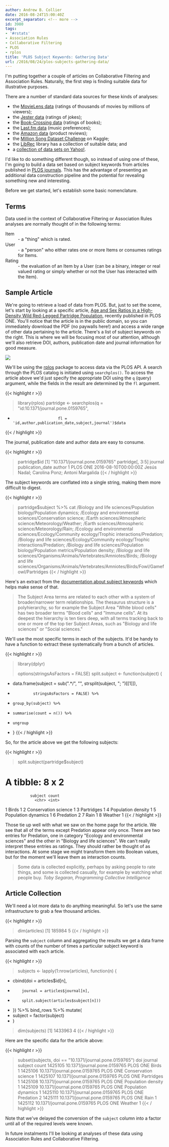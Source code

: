 ```yaml
---
author: Andrew B. Collier
date: 2016-08-24T15:00:40Z
excerpt_separator: <!-- more -->
id: 3980
tags:
- '#rstats'
- Association Rules
- Collaborative Filtering
- PLOS
- rplos
title: 'PLOS Subject Keywords: Gathering Data'
url: /2016/08/24/plos-subjects-gathering-data/
---
```


I'm putting together a couple of articles on Collaborative Filtering and Association Rules. Naturally, the first step is finding suitable data for illustrative purposes.

<!--more-->

There are a number of standard data sources for these kinds of analyses:

* the [MovieLens data](http://grouplens.org/datasets/movielens/) (ratings of thousands of movies by millions of viewers); 
* the [Jester data](http://eigentaste.berkeley.edu/dataset/) (ratings of jokes); 
* the [Book-Crossing data](http://www2.informatik.uni-freiburg.de/~cziegler/BX/) (ratings of books); 
* the [Last.fm data](http://www.dtic.upf.edu/~ocelma/MusicRecommendationDataset/index.html) (music preferences); 
* the [Amazon data](https://snap.stanford.edu/data/web-Amazon.html) (product reviews); 
* the [Million Song Dataset Challenge](https://www.kaggle.com/c/msdchallenge) on Kaggle; 
* the [LibRec](http://www.librec.net/datasets.html) library has a collection of suitable data; and 
* a [collection of data sets on Yahoo!](http://webscope.sandbox.yahoo.com/catalog.php?datatype=r).

I'd like to do something different though, so instead of using one of these, I'm going to build a data set based on subject keywords from articles published in [PLOS journals](https://www.plos.org/). This has the advantage of presenting an additional data construction pipeline and the potential for revealing something new and interesting.

Before we get started, let's establish some basic nomenclature.

## Terms

Data used in the context of Collaborative Filtering or Association Rules analyses are normally thought of in the following terms:

<dl>
    <dt>Item</dt>
    <dd>- a "thing" which is rated.</dd>
    <dt>User</dt>
    <dd>- a "person" who either rates one or more Items or consumes ratings for Items.</dd>
    <dt>Rating</dt>
    <dd>- the evaluation of an Item by a User (can be a binary, integer or real valued rating or simply whether or not the User has interacted with the Item).</dd>
</dl>

## Sample Article

We're going to retrieve a load of data from PLOS. But, just to set the scene, let's start by looking at a specific article, [Age and Sex Ratios in a High-Density Wild Red-Legged Partridge Population](http://journals.plos.org/plosone/article?id=info%3Adoi%2F10.1371%2Fjournal.pone.0159765), recently published in PLOS ONE. You'll notice that the article is in the public domain, so you can immediately download the PDF (no paywalls here!) and access a wide range of other data pertaining to the article. There's a list of subject keywords on the right. This is where we will be focusing most of our attention, although we'll also retrieve DOI, authors, publication date and journal information for good measure.

<img src="{{ site.baseurl }}/static/img/2016/08/journal.pone_.0159765.png">

We'll be using the [rplos](https://cran.r-project.org/web/packages/rplos/index.html) package to access data via the PLOS API. A search through the PLOS catalog is initiated using `searchplos()`. To access the article above we'd just specify the appropriate DOI using the `q` (query) argument, while the fields in the result are determined by the `fl` argument.

{{< highlight r >}}
> library(rplos)
> partridge <- searchplos(q = "id:10.1371/journal.pone.0159765",
+                         fl = 'id,author,publication_date,subject,journal')$data
{{< / highlight >}}

The journal, publication date and author data are easy to consume.

{{< highlight r >}}
> partridge$id
[1] "10.1371/journal.pone.0159765"
> partridge[, 3:5]
   journal     publication_date                                       author
1 PLOS ONE 2016-08-10T00:00:00Z Jesús Nadal; Carolina Ponz; Antoni Margalida
{{< / highlight >}}

The subject keywords are conflated into a single string, making them more difficult to digest.

{{< highlight r >}}
> partridge$subject %>% cat
/Biology and life sciences/Population biology/Population dynamics;
/Ecology and environmental sciences/Conservation science;
/Earth sciences/Atmospheric science/Meteorology/Weather;
/Earth sciences/Atmospheric science/Meteorology/Rain;
/Ecology and environmental sciences/Ecology/Community ecology/Trophic interactions/Predation;
/Biology and life sciences/Ecology/Community ecology/Trophic interactions/Predation;
/Biology and life sciences/Population biology/Population metrics/Population density;
/Biology and life sciences/Organisms/Animals/Vertebrates/Amniotes/Birds;
/Biology and life sciences/Organisms/Animals/Vertebrates/Amniotes/Birds/Fowl/Gamefowl/Partridges
{{< / highlight >}}

Here's an extract from the [documentation about subject keywords](http://journals.plos.org/plosone/s/help-using-this-site#loc-subject-areas) which helps make sense of that.

<blockquote>
The Subject Area terms are related to each other with a system of broader/narrower term relationships. The thesaurus structure is a polyhierarchy, so for example the Subject Area "White blood cells" has two broader terms "Blood cells" and "Immune cells". At its deepest the hierarchy is ten tiers deep, with all terms tracking back to one or more of the top tier Subject Areas, such as "Biology and life sciences" or "Social sciences."
</blockquote>

We'll use the most specific terms in each of the subjects. It'd be handy to have a function to extract these systematically from a bunch of articles.

{{< highlight r >}}
> library(dplyr)
> 
> options(stringsAsFactors = FALSE)
> split.subject <- function(subject) {
+   data.frame(subject = sub(".*/", "", strsplit(subject, "; ")[[1]]),
+              stringsAsFactors = FALSE) %>%
+     group_by(subject) %>%
+     summarise(count = n()) %>%
+     ungroup
+ }
{{< / highlight >}}

So, for the article above we get the following subjects:

{{< highlight r >}}
> split.subject(partridge$subject)
# A tibble: 8 x 2
               subject count
                 <chr> <int>
1                Birds     1
2 Conservation science     1
3           Partridges     1
4   Population density     1
5  Population dynamics     1
6            Predation     2
7                 Rain     1
8              Weather     1
{{< / highlight >}}

Those tie up well with what we saw on the home page for the article. We see that all of the terms except Predation appear only once. There are two entries for Predation, one in category "Ecology and environmental sciences" and the other in "Biology and life sciences". We can't really interpret these entries as ratings. They should rather be thought of as interactions. At some stage we might transform them into Boolean values, but for the moment we'll leave them as interaction counts.

<blockquote>
Some data is collected explicitly, perhaps by asking people to rate things, and some is collected casually, for example by watching what people buy.
<cite>Toby Segaran, Programming Collective Intelligence</cite>
</blockquote>

## Article Collection

We'll need a lot more data to do anything meaningful. So let's use the same infrastructure to grab a few thousand articles.

{{< highlight r >}}
> dim(articles)
[1] 185984      5
{{< / highlight >}}

Parsing the `subject` column and aggregating the results we get a data frame with counts of the number of times a particular subject keyword is associated with each article.

{{< highlight r >}}
> subjects <- lapply(1:nrow(articles), function(n) {
+   cbind(doi = articles$id[n],
+         journal = articles$journal[n],
+         split.subject(articles$subject[n]))
+ }) %>% bind_rows %>% mutate(
+   subject = factor(subject)
+ )
> dim(subjects)
[1] 1433963       4
{{< / highlight >}}

Here are the specific data for the article above:

{{< highlight r >}}
> subset(subjects, doi == "10.1371/journal.pone.0159765")
                                 doi  journal              subject count
1425105 10.1371/journal.pone.0159765 PLOS ONE                Birds     1
1425106 10.1371/journal.pone.0159765 PLOS ONE Conservation science     1
1425107 10.1371/journal.pone.0159765 PLOS ONE           Partridges     1
1425108 10.1371/journal.pone.0159765 PLOS ONE   Population density     1
1425109 10.1371/journal.pone.0159765 PLOS ONE  Population dynamics     1
1425110 10.1371/journal.pone.0159765 PLOS ONE            Predation     2
1425111 10.1371/journal.pone.0159765 PLOS ONE                 Rain     1
1425112 10.1371/journal.pone.0159765 PLOS ONE              Weather     1
{{< / highlight >}}

Note that we've delayed the conversion of the `subject` column into a factor until all of the required levels were known. 

In future instalments I'll be looking at analyses of these data using Association Rules and Collaborative Filtering.
